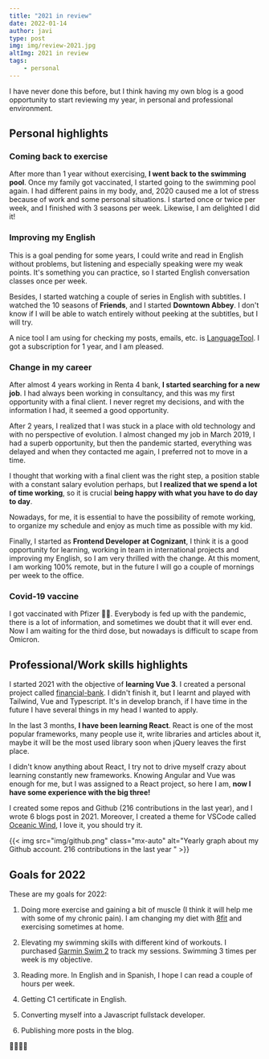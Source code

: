 ```yaml
---
title: "2021 in review"
date: 2022-01-14
author: javi
type: post
img: img/review-2021.jpg
altImg: 2021 in review
tags:
    - personal
---
```

I have never done this before, but I think having my own blog is a good opportunity to start reviewing my year, in personal and professional environment.

## Personal highlights
### Coming back to exercise
After more than 1 year without exercising, **I went back to the swimming pool**. Once my family got vaccinated, I started going to the swimming pool again. I had different pains in my body, and, 2020 caused me a lot of stress because of work and some personal situations. I started once or twice per week, and I finished with 3 seasons per week. Likewise, I am delighted I did it!

### Improving my English
This is a goal pending for some years, I could write and read in English without problems, but listening and especially speaking were my weak points. It's something you can practice, so I started English conversation classes once per week.

Besides, I started watching a couple of series in English with subtitles. I watched the 10 seasons of **Friends**, and I started **Downtown Abbey**. I don't know if I will be able to watch entirely without peeking at the subtitles, but I will try.

A nice tool I am using for checking my posts, emails, etc. is [LanguageTool][5]. I got a subscription for 1 year, and I am pleased.

### Change in my career
After almost 4 years working in Renta 4 bank, **I started searching for a new job**. I had always been working in consultancy, and this was my first opportunity with a final client. I never regret my decisions, and with the information I had, it seemed a good opportunity.

After 2 years, I realized that I was stuck in a place with old technology and with no perspective of evolution. I almost changed my job in March 2019, I had a superb opportunity, but then the pandemic started, everything was delayed and when they contacted me again, I preferred not to move in a time.

I thought that working with a final client was the right step, a position stable with a constant salary evolution perhaps, but **I realized that we spend a lot of time working**, so it is crucial **being happy with what you have to do day to day**.

Nowadays, for me, it is essential to have the possibility of remote working, to organize my schedule and enjoy as much time as possible with my kid.

Finally, I started as **Frontend Developer at Cognizant**, I think it is a good opportunity for learning, working in team in international projects and improving my English, so I am very thrilled with the change. At this moment, I am working 100% remote, but in the future I will go a couple of mornings per week to the office.

### Covid-19 vaccine
I got vaccinated with Pfizer 💉💉. Everybody is fed up with the pandemic, there is a lot of information, and sometimes we doubt that it will ever end. Now I am waiting for the third dose, but nowadays is difficult to scape from Omicron.

## Professional/Work skills highlights

I started 2021 with the objective of **learning Vue 3**. I created a personal project called [financial-bank][1]. I didn't finish it, but I learnt and played with Tailwind, Vue and Typescript. It's in develop branch, if I have time in the future I have several things in my head I wanted to apply.

In the last 3 months, **I have been learning React**. React is one of the most popular frameworks, many people use it, write libraries and articles about it, maybe it will be the most used library soon when jQuery leaves the first place.

I didn't know anything about React, I try not to drive myself crazy about learning constantly new frameworks. Knowing Angular and Vue was enough for me, but I was assigned to a React project, so here I am, **now I have some experience with the big three!**

I created some repos and Github (216 contributions in the last year), and I wrote 6 blogs post in 2021. Moreover, I created a theme for VSCode called [Oceanic Wind][2], I love it, you should try it.

{{< img src="img/github.png" class="mx-auto" alt="Yearly graph about my Github account. 216 contributions in the last year " >}}

## Goals for 2022
These are my goals for 2022:
1. Doing more exercise and gaining a bit of muscle (I think it will help me with some of my chronic pain). I am changing my diet with [8fit][3] and exercising sometimes at home.

1. Elevating my swimming skills with different kind of workouts. I purchased [Garmin Swim 2][4] to track my sessions. Swimming 3 times per week is my objective.

1. Reading more. In English and in Spanish, I hope I can read a couple of hours per week.

1. Getting C1 certificate in English.

1. Converting myself into a Javascript fullstack developer.

1. Publishing more posts in the blog.

💪🏻💪🏻


[1]: https://github.com/javifm86/financial-bank/tree/develop
[2]: https://marketplace.visualstudio.com/items?itemName=javifm.oceanic-wind
[3]: https://8fit.com/
[4]: https://www.garmin.com/es-ES/p/665374
[5]: https://languagetool.org/
